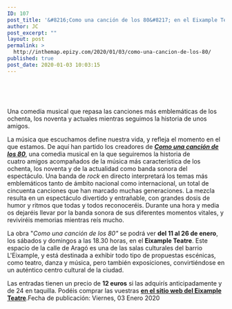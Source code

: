 ```yaml
---
ID: 107
post_title: '&#8216;Como una canción de los 80&#8217; en el Eixample Teatre'
author: JC
post_excerpt: ""
layout: post
permalink: >
  http://inthemap.epizy.com/2020/01/03/como-una-cancion-de-los-80/
published: true
post_date: 2020-01-03 10:03:15
---
```

<!-- wp:image {"sizeSlug":"large"} -->
<figure class="wp-block-image size-large"><img src="https://www.barcelona.cat/barcelonacultura/sites/default/files/styles/_recomanem__detall/public/como_cancion_80.jpeg?itok=MEjJROnK" alt=""/></figure>
<!-- /wp:image -->

<p><br>
<br>
<!--StartFragment--></p>

<!-- wp:paragraph -->
<p>Una comedia musical que repasa las canciones más emblemáticas de los ochenta, los noventa&nbsp;y actuales mientras seguimos la historia de unos amigos.</p>
<!-- /wp:paragraph -->

<!-- wp:paragraph -->
<p>La música que escuchamos define nuestra vida, y refleja el momento en el que estamos. De aquí han partido los creadores de&nbsp;<a href="https://www.eixampleteatre.cat/es/Como-una-cancion-de-los-80" target="_blank" rel="noreferrer noopener"><strong><em>Como una canción de los 80</em></strong></a>, una comedia musical en la que seguiremos la historia de cuatro&nbsp;amigos acompañados&nbsp;de la música más característica de los ochenta, los noventa y de la actualidad como banda sonora del espectáculo. Una banda de&nbsp;<em>rock&nbsp;</em>en directo interpretará los temas más emblemáticos tanto de ámbito nacional como internacional, un total de cincuenta canciones que han marcado muchas generaciones. La mezcla resulta en un espectáculo divertido y entrañable, con grandes dosis de humor y ritmos que todas y todos reconoceréis. Durante una hora y media os dejaréis llevar por la banda sonora de sus diferentes momentos vitales, y reviviréis memorias mientras reís mucho.</p>
<!-- /wp:paragraph -->

<!-- wp:paragraph -->
<p>La obra&nbsp;"<em>Como una canción de los 80"</em>&nbsp;se podrá ver&nbsp;<strong>del 11 al 26 de enero</strong>, los sábados y domingos a las 18.30 horas, en el&nbsp;<strong>Eixample Teatre</strong>. Este espacio de la calle de Aragó&nbsp;es una de las salas culturales del barrio L'Eixample, y está destinada a exhibir todo tipo de propuestas escénicas, como teatro, danza y música, pero también exposiciones, convirtiéndose en un auténtico centro cultural de la ciudad.</p>
<!-- /wp:paragraph -->

<!-- wp:paragraph -->
<p>Las entradas tienen un precio de&nbsp;<strong>12 euros</strong>&nbsp;si las adquirís anticipadamente y de 24 en taquilla. Podéis comprar las vuestras&nbsp;<a href="https://proticketing.com/eixampleteatre/es_ES/entradas/evento/17186" target="_blank" rel="noreferrer noopener"><strong>en el sitio&nbsp;web del Eixample Teatre</strong></a>.Fecha de publicación: Viernes, 03 Enero 2020

</p>
<!-- /wp:paragraph -->

<p><!--EndFragment--><br>
<br>
</p>